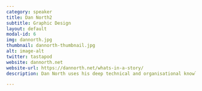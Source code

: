 ```yaml
---
category: speaker
title: Dan North2
subtitle: Graphic Design
layout: default
modal-id: 6
img: dannorth.jpg
thumbnail: dannorth-thumbnail.jpg
alt: image-alt
twitter: tastapod
website: dannorth.net
website-url: https://dannorth.net/whats-in-a-story/
description: Dan North uses his deep technical and organisational knowledge to help CIOs, business and software teams to deliver quickly and successfully. He puts people first and finds simple, pragmatic solutions to business and technical problems, often using lean and agile techniques. With over twenty years of experience in IT, Dan is a frequent speaker at technology conferences worldwide. The originator of Behaviour-Driven Development (BDD) and Deliberate Discovery, Dan has published feature articles in numerous software and business publications, and contributed to The RSpec Book - Behaviour Driven Development with RSpec, Cucumber, and Friends and 97 Things Every Programmer Should Know - Collective Wisdom from the Experts

---
```


